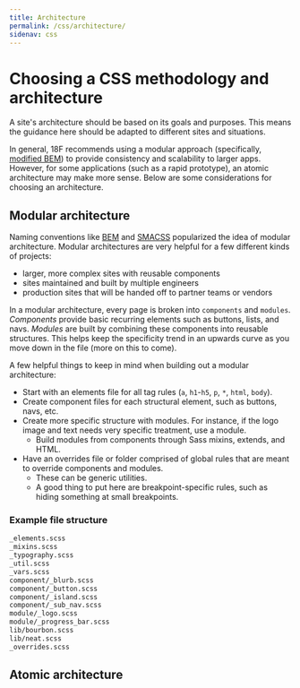 ```yaml
---
title: Architecture
permalink: /css/architecture/
sidenav: css
---
```

# Choosing a CSS methodology and architecture
A site's architecture should be based on its goals and purposes. This means the
guidance here should be adapted to different sites and situations.

In general, 18F recommends using a modular approach (specifically, [modified BEM])
to provide consistency and scalability to larger apps. However, for some applications
(such as a rapid prototype), an atomic architecture may make more sense. Below are 
some considerations for choosing an architecture.

## Modular architecture
Naming conventions like [BEM] and [SMACSS] popularized the idea of modular architecture.
Modular architectures are very helpful for a few different kinds of projects:
- larger, more complex sites with reusable components
- sites maintained and built by multiple engineers
- production sites that will be handed off to partner teams or vendors

In a modular architecture, every page is broken into `components` and `modules`.
*Components* provide basic recurring elements such as buttons, lists, and navs. 
*Modules* are built by combining these components into reusable structures.
This helps keep the specificity trend in an upwards curve as you move down in the file
(more on this to come).

A few helpful things to keep in mind when building out a modular architecture:
- Start with an elements file for all tag rules (`a`, `h1`-`h5`, `p`, `*`, `html`, `body`).
- Create component files for each structural element, such as buttons, navs,
  etc.
- Create more specific structure with modules. For instance, if the logo image
  and text needs very specific treatment, use a module.
  - Build modules from components through Sass mixins, extends, and HTML.
- Have an overrides file or folder comprised of global rules that are meant to
  override components and modules.
  - These can be generic utilities.
  - A good thing to put here are breakpoint-specific rules, such as hiding
    something at small breakpoints.

### Example file structure
```sh
_elements.scss
_mixins.scss
_typography.scss
_util.scss
_vars.scss
component/_blurb.scss
component/_button.scss
component/_island.scss
component/_sub_nav.scss
module/_logo.scss
module/_progress_bar.scss
lib/bourbon.scss
lib/neat.scss
_overrides.scss
```

## Atomic architecture



[BEM]: http://getbem.com/introduction/
[SMACSS]: http://smacss.com/
[modified BEM]: /css/naming